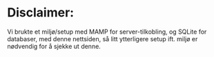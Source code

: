 # Disclaimer:

Vi brukte et miljø/setup med MAMP for server-tilkobling, og SQLite for databaser, med denne nettsiden, så litt ytterligere setup ift. miljø er nødvendig for å sjekke ut denne.
